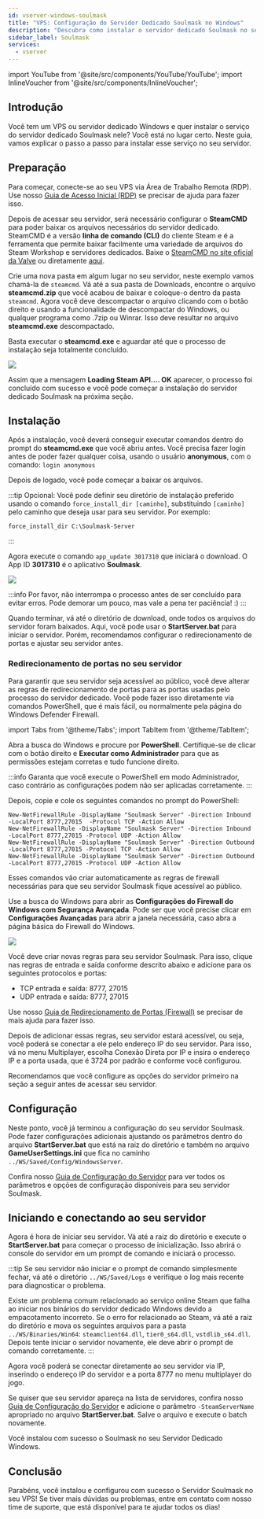 ```yaml
---
id: vserver-windows-soulmask
title: "VPS: Configuração do Servidor Dedicado Soulmask no Windows"
description: "Descubra como instalar o servidor dedicado Soulmask no seu VPS ou servidor dedicado Windows para uma jogabilidade sem interrupções → Saiba mais agora"
sidebar_label: Soulmask
services:
  - vserver
---
```


import YouTube from '@site/src/components/YouTube/YouTube';
import InlineVoucher from '@site/src/components/InlineVoucher';

## Introdução

Você tem um VPS ou servidor dedicado Windows e quer instalar o serviço do servidor dedicado Soulmask nele? Você está no lugar certo. Neste guia, vamos explicar o passo a passo para instalar esse serviço no seu servidor.

<InlineVoucher />

## Preparação

Para começar, conecte-se ao seu VPS via Área de Trabalho Remota (RDP). Use nosso [Guia de Acesso Inicial (RDP)](vserver-windows-userdp.md) se precisar de ajuda para fazer isso.

Depois de acessar seu servidor, será necessário configurar o **SteamCMD** para poder baixar os arquivos necessários do servidor dedicado. SteamCMD é a versão **linha de comando (CLI)** do cliente Steam e é a ferramenta que permite baixar facilmente uma variedade de arquivos do Steam Workshop e servidores dedicados. Baixe o [SteamCMD no site oficial da Valve](https://developer.valvesoftware.com/wiki/SteamCMD) ou diretamente [aqui](https://steamcdn-a.akamaihd.net/client/installer/steamcmd.zip).

Crie uma nova pasta em algum lugar no seu servidor, neste exemplo vamos chamá-la de `steamcmd`. Vá até a sua pasta de Downloads, encontre o arquivo **steamcmd.zip** que você acabou de baixar e coloque-o dentro da pasta `steamcmd`. Agora você deve descompactar o arquivo clicando com o botão direito e usando a funcionalidade de descompactar do Windows, ou qualquer programa como .7zip ou Winrar. Isso deve resultar no arquivo **steamcmd.exe** descompactado.

Basta executar o **steamcmd.exe** e aguardar até que o processo de instalação seja totalmente concluído.

![](https://github.com/zaphosting/docs/assets/42719082/ffb8e8a1-26e3-4d16-9baf-938e17ec1613)

Assim que a mensagem **Loading Steam API.... OK** aparecer, o processo foi concluído com sucesso e você pode começar a instalação do servidor dedicado Soulmask na próxima seção.

## Instalação

Após a instalação, você deverá conseguir executar comandos dentro do prompt do **steamcmd.exe** que você abriu antes. Você precisa fazer login antes de poder fazer qualquer coisa, usando o usuário **anonymous**, com o comando: `login anonymous`

Depois de logado, você pode começar a baixar os arquivos.

:::tip
Opcional: Você pode definir seu diretório de instalação preferido usando o comando `force_install_dir [caminho]`, substituindo `[caminho]` pelo caminho que deseja usar para seu servidor. Por exemplo: 
```
force_install_dir C:\Soulmask-Server
```
:::

Agora execute o comando `app_update 3017310` que iniciará o download. O App ID **3017310** é o aplicativo **Soulmask**.

![](https://github.com/zaphosting/docs/assets/42719082/b265a784-cf9a-43dc-b100-376f080e18f3)

:::info
Por favor, não interrompa o processo antes de ser concluído para evitar erros. Pode demorar um pouco, mas vale a pena ter paciência! :)
:::

Quando terminar, vá até o diretório de download, onde todos os arquivos do servidor foram baixados. Aqui, você pode usar o **StartServer.bat** para iniciar o servidor. Porém, recomendamos configurar o redirecionamento de portas e ajustar seu servidor antes.

### Redirecionamento de portas no seu servidor

Para garantir que seu servidor seja acessível ao público, você deve alterar as regras de redirecionamento de portas para as portas usadas pelo processo do servidor dedicado. Você pode fazer isso diretamente via comandos PowerShell, que é mais fácil, ou normalmente pela página do Windows Defender Firewall.

import Tabs from '@theme/Tabs';
import TabItem from '@theme/TabItem';

<Tabs>
<TabItem value="powershell" label="Via PowerShell" default>

Abra a busca do Windows e procure por **PowerShell**. Certifique-se de clicar com o botão direito e **Executar como Administrador** para que as permissões estejam corretas e tudo funcione direito.

:::info
Garanta que você execute o PowerShell em modo Administrador, caso contrário as configurações podem não ser aplicadas corretamente.
:::

Depois, copie e cole os seguintes comandos no prompt do PowerShell:
```
New-NetFirewallRule -DisplayName "Soulmask Server" -Direction Inbound -LocalPort 8777,27015  -Protocol TCP -Action Allow
New-NetFirewallRule -DisplayName "Soulmask Server" -Direction Inbound -LocalPort 8777,27015 -Protocol UDP -Action Allow
New-NetFirewallRule -DisplayName "Soulmask Server" -Direction Outbound -LocalPort 8777,27015 -Protocol TCP -Action Allow
New-NetFirewallRule -DisplayName "Soulmask Server" -Direction Outbound -LocalPort 8777,27015 -Protocol UDP -Action Allow
```

Esses comandos vão criar automaticamente as regras de firewall necessárias para que seu servidor Soulmask fique acessível ao público.

</TabItem>

<TabItem value="windefender" label="Via Windows Defender">

Use a busca do Windows para abrir as **Configurações do Firewall do Windows com Segurança Avançada**. Pode ser que você precise clicar em **Configurações Avançadas** para abrir a janela necessária, caso abra a página básica do Firewall do Windows.

![](https://github.com/zaphosting/docs/assets/42719082/5fb9f943-7e51-4d8f-9df4-2f5ff60857d3)

Você deve criar novas regras para seu servidor Soulmask. Para isso, clique nas regras de entrada e saída conforme descrito abaixo e adicione para os seguintes protocolos e portas:
- TCP entrada e saída: 8777, 27015
- UDP entrada e saída: 8777, 27015

Use nosso [Guia de Redirecionamento de Portas (Firewall)](vserver-windows-port.md) se precisar de mais ajuda para fazer isso.

</TabItem>
</Tabs>

Depois de adicionar essas regras, seu servidor estará acessível, ou seja, você poderá se conectar a ele pelo endereço IP do seu servidor. Para isso, vá no menu Multiplayer, escolha Conexão Direta por IP e insira o endereço IP e a porta usada, que é 3724 por padrão e conforme você configurou.

Recomendamos que você configure as opções do servidor primeiro na seção a seguir antes de acessar seu servidor.

## Configuração

Neste ponto, você já terminou a configuração do seu servidor Soulmask. Pode fazer configurações adicionais ajustando os parâmetros dentro do arquivo **StartServer.bat** que está na raiz do diretório e também no arquivo **GameUserSettings.ini** que fica no caminho `../WS/Saved/Config/WindowsServer`.

Confira nosso [Guia de Configuração do Servidor](soulmask-configuration.md) para ver todos os parâmetros e opções de configuração disponíveis para seu servidor Soulmask.

## Iniciando e conectando ao seu servidor

Agora é hora de iniciar seu servidor. Vá até a raiz do diretório e execute o **StartServer.bat** para começar o processo de inicialização. Isso abrirá o console do servidor em um prompt de comando e iniciará o processo.

:::tip
Se seu servidor não iniciar e o prompt de comando simplesmente fechar, vá até o diretório `../WS/Saved/Logs` e verifique o log mais recente para diagnosticar o problema.

Existe um problema comum relacionado ao serviço online Steam que falha ao iniciar nos binários do servidor dedicado Windows devido a empacotamento incorreto. Se o erro for relacionado ao Steam, vá até a raiz do diretório e mova os seguintes arquivos para a pasta `../WS/Binaries/Win64`: `steamclient64.dll`, `tier0_s64.dll`, `vstdlib_s64.dll`. Depois tente iniciar o servidor novamente, ele deve abrir o prompt de comando corretamente.
:::

Agora você poderá se conectar diretamente ao seu servidor via IP, inserindo o endereço IP do servidor e a porta 8777 no menu multiplayer do jogo.

Se quiser que seu servidor apareça na lista de servidores, confira nosso [Guia de Configuração do Servidor](soulmask-configuration.md) e adicione o parâmetro `-SteamServerName` apropriado no arquivo **StartServer.bat**. Salve o arquivo e execute o batch novamente.

Você instalou com sucesso o Soulmask no seu Servidor Dedicado Windows.

## Conclusão

Parabéns, você instalou e configurou com sucesso o Servidor Soulmask no seu VPS! Se tiver mais dúvidas ou problemas, entre em contato com nosso time de suporte, que está disponível para te ajudar todos os dias!

<InlineVoucher />